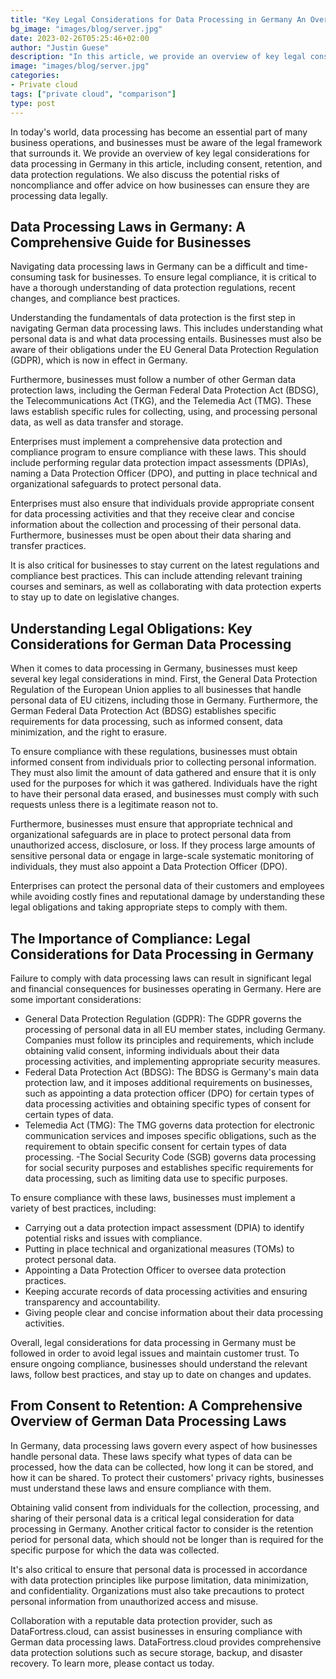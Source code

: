 ```yaml
---
title: "Key Legal Considerations for Data Processing in Germany An Overview for Enterprises"
bg_image: "images/blog/server.jpg"
date: 2023-02-26T05:25:46+02:00
author: "Justin Guese"
description: "In this article, we provide an overview of key legal considerations for data processing in Germany, including consent, retention, and data protection regulations."
image: "images/blog/server.jpg"
categories:
- Private cloud
tags: ["private cloud", "comparison"]
type: post
---
```



In today's world, data processing has become an essential part of many business operations, and businesses must be aware of the legal framework that surrounds it. We provide an overview of key legal considerations for data processing in Germany in this article, including consent, retention, and data protection regulations. We also discuss the potential risks of noncompliance and offer advice on how businesses can ensure they are processing data legally.

## Data Processing Laws in Germany: A Comprehensive Guide for Businesses

Navigating data processing laws in Germany can be a difficult and time-consuming task for businesses. To ensure legal compliance, it is critical to have a thorough understanding of data protection regulations, recent changes, and compliance best practices.

Understanding the fundamentals of data protection is the first step in navigating German data processing laws. This includes understanding what personal data is and what data processing entails. Businesses must also be aware of their obligations under the EU General Data Protection Regulation (GDPR), which is now in effect in Germany.

Furthermore, businesses must follow a number of other German data protection laws, including the German Federal Data Protection Act (BDSG), the Telecommunications Act (TKG), and the Telemedia Act (TMG). These laws establish specific rules for collecting, using, and processing personal data, as well as data transfer and storage.

Enterprises must implement a comprehensive data protection and compliance program to ensure compliance with these laws. This should include performing regular data protection impact assessments (DPIAs), naming a Data Protection Officer (DPO), and putting in place technical and organizational safeguards to protect personal data.

Enterprises must also ensure that individuals provide appropriate consent for data processing activities and that they receive clear and concise information about the collection and processing of their personal data. Furthermore, businesses must be open about their data sharing and transfer practices.

It is also critical for businesses to stay current on the latest regulations and compliance best practices. This can include attending relevant training courses and seminars, as well as collaborating with data protection experts to stay up to date on legislative changes.

## Understanding Legal Obligations: Key Considerations for German Data Processing

When it comes to data processing in Germany, businesses must keep several key legal considerations in mind. First, the General Data Protection Regulation of the European Union applies to all businesses that handle personal data of EU citizens, including those in Germany. Furthermore, the German Federal Data Protection Act (BDSG) establishes specific requirements for data processing, such as informed consent, data minimization, and the right to erasure.

To ensure compliance with these regulations, businesses must obtain informed consent from individuals prior to collecting personal information. They must also limit the amount of data gathered and ensure that it is only used for the purposes for which it was gathered. Individuals have the right to have their personal data erased, and businesses must comply with such requests unless there is a legitimate reason not to.

Furthermore, businesses must ensure that appropriate technical and organizational safeguards are in place to protect personal data from unauthorized access, disclosure, or loss. If they process large amounts of sensitive personal data or engage in large-scale systematic monitoring of individuals, they must also appoint a Data Protection Officer (DPO).

Enterprises can protect the personal data of their customers and employees while avoiding costly fines and reputational damage by understanding these legal obligations and taking appropriate steps to comply with them.

## The Importance of Compliance: Legal Considerations for Data Processing in Germany

Failure to comply with data processing laws can result in significant legal and financial consequences for businesses operating in Germany.
Here are some important considerations:

- General Data Protection Regulation (GDPR): The GDPR governs the processing of personal data in all EU member states, including Germany. Companies must follow its principles and requirements, which include obtaining valid consent, informing individuals about their data processing activities, and implementing appropriate security measures.
- Federal Data Protection Act (BDSG): The BDSG is Germany's main data protection law, and it imposes additional requirements on businesses, such as appointing a data protection officer (DPO) for certain types of data processing activities and obtaining specific types of consent for certain types of data.
- Telemedia Act (TMG): The TMG governs data protection for electronic communication services and imposes specific obligations, such as the requirement to obtain specific consent for certain types of data processing.
-The Social Security Code (SGB) governs data processing for social security purposes and establishes specific requirements for data processing, such as limiting data use to specific purposes.

To ensure compliance with these laws, businesses must implement a variety of best practices, including:

- Carrying out a data protection impact assessment (DPIA) to identify potential risks and issues with compliance.
- Putting in place technical and organizational measures (TOMs) to protect personal data.
- Appointing a Data Protection Officer to oversee data protection practices.
- Keeping accurate records of data processing activities and ensuring transparency and accountability.
- Giving people clear and concise information about their data processing activities.

Overall, legal considerations for data processing in Germany must be followed in order to avoid legal issues and maintain customer trust. To ensure ongoing compliance, businesses should understand the relevant laws, follow best practices, and stay up to date on changes and updates.

## From Consent to Retention: A Comprehensive Overview of German Data Processing Laws

In Germany, data processing laws govern every aspect of how businesses handle personal data. These laws specify what types of data can be processed, how the data can be collected, how long it can be stored, and how it can be shared. To protect their customers' privacy rights, businesses must understand these laws and ensure compliance with them.

Obtaining valid consent from individuals for the collection, processing, and sharing of their personal data is a critical legal consideration for data processing in Germany. Another critical factor to consider is the retention period for personal data, which should not be longer than is required for the specific purpose for which the data was collected.

It's also critical to ensure that personal data is processed in accordance with data protection principles like purpose limitation, data minimization, and confidentiality. Organizations must also take precautions to protect personal information from unauthorized access and misuse.

Collaboration with a reputable data protection provider, such as DataFortress.cloud, can assist businesses in ensuring compliance with German data processing laws. DataFortress.cloud provides comprehensive data protection solutions such as secure storage, backup, and disaster recovery. To learn more, please contact us today.




